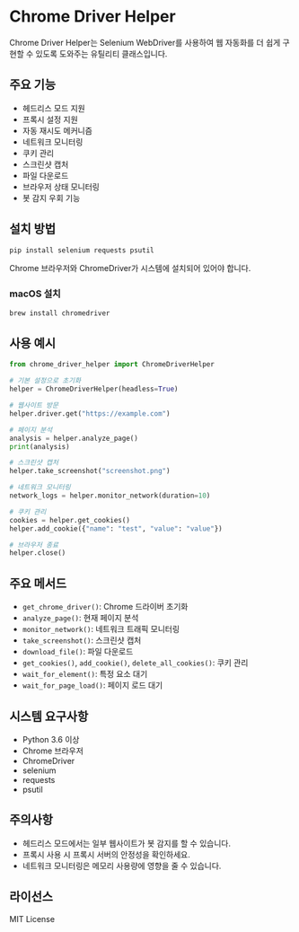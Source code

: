 # Chrome Driver Helper

Chrome Driver Helper는 Selenium WebDriver를 사용하여 웹 자동화를 더 쉽게 구현할 수 있도록 도와주는 유틸리티 클래스입니다.

## 주요 기능

- 헤드리스 모드 지원
- 프록시 설정 지원
- 자동 재시도 메커니즘
- 네트워크 모니터링
- 쿠키 관리
- 스크린샷 캡처
- 파일 다운로드
- 브라우저 상태 모니터링
- 봇 감지 우회 기능

## 설치 방법

```bash
pip install selenium requests psutil
```

Chrome 브라우저와 ChromeDriver가 시스템에 설치되어 있어야 합니다.

### macOS 설치
```bash
brew install chromedriver
```

## 사용 예시

```python
from chrome_driver_helper import ChromeDriverHelper

# 기본 설정으로 초기화
helper = ChromeDriverHelper(headless=True)

# 웹사이트 방문
helper.driver.get("https://example.com")

# 페이지 분석
analysis = helper.analyze_page()
print(analysis)

# 스크린샷 캡처
helper.take_screenshot("screenshot.png")

# 네트워크 모니터링
network_logs = helper.monitor_network(duration=10)

# 쿠키 관리
cookies = helper.get_cookies()
helper.add_cookie({"name": "test", "value": "value"})

# 브라우저 종료
helper.close()
```

## 주요 메서드

- `get_chrome_driver()`: Chrome 드라이버 초기화
- `analyze_page()`: 현재 페이지 분석
- `monitor_network()`: 네트워크 트래픽 모니터링
- `take_screenshot()`: 스크린샷 캡처
- `download_file()`: 파일 다운로드
- `get_cookies()`, `add_cookie()`, `delete_all_cookies()`: 쿠키 관리
- `wait_for_element()`: 특정 요소 대기
- `wait_for_page_load()`: 페이지 로드 대기

## 시스템 요구사항

- Python 3.6 이상
- Chrome 브라우저
- ChromeDriver
- selenium
- requests
- psutil

## 주의사항

- 헤드리스 모드에서는 일부 웹사이트가 봇 감지를 할 수 있습니다.
- 프록시 사용 시 프록시 서버의 안정성을 확인하세요.
- 네트워크 모니터링은 메모리 사용량에 영향을 줄 수 있습니다.

## 라이선스

MIT License 
